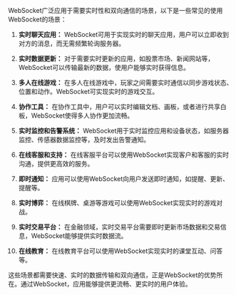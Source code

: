WebSocket广泛应用于需要实时性和双向通信的场景，以下是一些常见的使用WebSocket的场景：

1. **实时聊天应用：** WebSocket可用于实现实时的聊天应用，用户可以立即收到对方的消息，而无需频繁轮询服务器。

2. **实时数据更新：** 对于需要实时更新的应用，如股票市场、新闻网站等，WebSocket可以传输最新的数据，使用户能够实时获得信息。

3. **多人在线游戏：** 在多人在线游戏中，玩家之间需要实时通信以同步游戏状态、位置和动作。WebSocket可实现实时的游戏交互。

4. **协作工具：** 在协作工具中，用户可以实时编辑文档、画板，或者进行共享白板，WebSocket使得多人协作更加流畅。

5. **实时监控和告警系统：** WebSocket用于实时监控应用和设备状态，如服务器监控、传感器数据监控等，及时发出告警通知。

6. **在线客服和支持：** 在线客服平台可以使用WebSocket实现客户和客服的实时沟通，提供更高效的服务。

7. **即时通知：** 应用可以使用WebSocket向用户发送即时通知，如提醒、更新、提醒等。

8. **实时博弈：** 在线棋牌、桌游等游戏可以使用WebSocket实现实时的游戏对战。

9. **实时交易平台：** 在金融领域，实时交易平台需要即时更新市场数据和交易信息，WebSocket能够提供实时数据流。

10. **在线教育：** 在线教育平台可以使用WebSocket实现实时的课堂互动、问答等。

这些场景都需要快速、实时的数据传输和双向通信，正是WebSocket的优势所在。通过WebSocket，应用能够提供更流畅、更实时的用户体验。